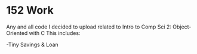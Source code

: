 152 Work
=========

Any and all code I decided to upload related to Intro to Comp Sci 2: Object-Oriented with C
This includes:

-Tiny Savings & Loan
